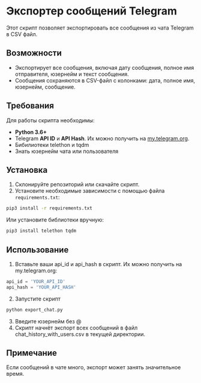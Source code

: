 # Экспортер сообщений Telegram

Этот скрипт позволяет экспортировать все сообщения из чата Telegram в CSV файл.

## Возможности

- Экспортирует все сообщения, включая дату сообщения, полное имя отправителя, юзернейм и текст сообщения.
- Сообщения сохраняются в CSV-файл с колонками: дата, полное имя, юзернейм, сообщение.

## Требования

Для работы скрипта необходимы:

- **Python 3.6+**
- Telegram **API ID** и **API Hash**. Их можно получить на [my.telegram.org](https://my.telegram.org/apps).
- Бибилиотеки telethon и tqdm
- Знать юзернейм чата или пользователя

## Установка

1. Склонируйте репозиторий или скачайте скрипт.
2. Установите необходимые зависимости с помощью файла `requirements.txt`:
```bash
pip3 install -r requirements.txt
```
Или установите библиотеки вручную:
```bash
pip3 install telethon tqdm
```

## Использование

1. Вставьте ваши api_id и api_hash в скрипт. Их можно получить на my.telegram.org:
```python
api_id = 'YOUR_API_ID'
api_hash = 'YOUR_API_HASH'
```
2. Запустите скрипт
```bash
python export_chat.py
```
3. Введите юзернейм без @
4. Скрипт начнёт экспорт всех сообщений в файл chat_history_with_users.csv в текущей директории.

## Примечание

Если сообщений в чате много, экспорт может занять значительное время.
